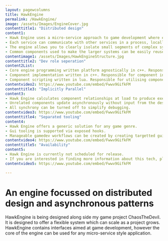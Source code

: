 ```yaml
---
layout: pagewcolumns
title: HawkEngine
permalink: /HawkEngine/
image: /assets/Images/EngineCover.jpg
contenttitle1: "Distributed design"
content1: 
- Hawk Engine uses a micro-service approach to game development where each game component is treated as a separate micro-system. 
- Each service can communicate with other services in a process, locally, or across network.
- The engine allows you to clearly isolate small segments of complex systems to speed up development.
- Common components used to make the larger systems can be easily reused, aiding development efficiency.
contentimage1: /assets/Images/HawkEngineStructure.jpg
contenttitle2: "Dev role seperation"
content2List:
- Core engine programming written platform agnostically in c++. Responsible for core features, memory management, game loop and interfaces
- Component implementation written in c++. Responsible for component interface implementation to create functionality for features like graphics devices and physics engines.
- Component scripting written in lua. Responsible for utilising components, adding custom game scripting and overall game design.
contentvideo2: https://www.youtube.com/embed/Fwwv9GifkFM
contenttitle3: "Implicitly Parallel"
content3: 
- Hawk Engine calculates component relationships at load to produce execution order.
- Unrelated components update asynchronously without input from the designer.
- All synchrony can be turned off to simplify debugging.
contentvideo3: https://www.youtube.com/embed/Fwwv9GifkFM
contenttitle4: "Separated tooling"
content4: 
- Hawk Engine offers a generic solution for any game genre.
- Gui tooling is supported via exposed hooks.
- Manageable gamedev workflows can be created by creating targetted gui editors for your game title.
contentvideo4: https://www.youtube.com/embed/Fwwv9GifkFM
contenttitle5: "Availability"
content5: 
- Hawk Engine is currently not scheduled for release.
- If you are interested in finding more information about this tech, please visit my general enquires page.
contentvideo5: https://www.youtube.com/embed/Fwwv9GifkFM

---
```


# An engine focussed on distributed design and asynchronous patterns
HawkEngine is being designed along side my game project ChaosTheDevil. It is designed to offer a flexible system which can scale as a project grows. HawkEngine contains interfaces aimed at game development, however the core of the engine can be used for any micro-service style application.
